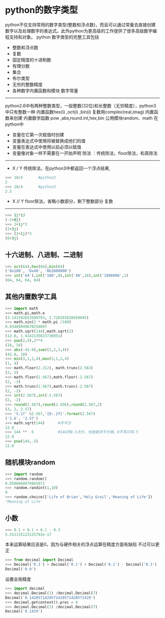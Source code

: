 python的数字类型
====
python不仅支持常用的数字类型(整数和浮点数)，而且可以通过常量去直接创建数字以及处理数字的表达式。此外python为更高级的工作提供了很多高级数字编程支持和对象。
python 数字类型的完整工具包括
-   整数和浮点数
-   复数
-   固定精度的十进制数
-   有理分数
-   集合
-   布尔类型
-   无穷的整数精度
-   各种数字内置函数和模块
数字常量
---
python2.6中有两种整数类型，一般整数(32位)和长整数（无穷精度），python3中只有整数一种
内置函数hex(i) ,oct(i) ,bin(i)
复数用complex(real,imag) 内置函数来创建
内置数学函数 pow ,abs,round.int,hex,bin
公用模块random、math
在python中
-   变量在它第一次赋值时创建
-   变量表达式中使用将被替换成他们的值
-   变量在表达式中使用以前必须以赋值
-   变量像对象一样不需要在一开始声明
除法 ：传统除法，floor除法，和真除法
---
*   X / Y     传统除法，在python3中都返回一个浮点结果,
``` python
>>> 10/4       #python2
2
>>> 10/4       #python3
2.5
```
*   X // Y    floor除法，省略小数部分，剩下整数部分
复数
---
``` python
>>> 1j*1J
(-1+0j)
>>> 2+1j*3
(2+3j)
>>> (2+1j)*3
(6+3j)
```
十六进制、八进制、二进制
---
``` python
>>> oct(64),hex(64),bin(64)
('0o100', '0x40', '0b1000000')
>>> int('64'),int('100',8),int('40',16),int('1000000',2)
(64, 64, 64, 64)
```
其他内置数学工具
---
``` python
>>> import math
>>> math.pi,math.e
(3.141592653589793, 2.718281828459045)
>>> math.sin(2 * math.pi /180)
0.03489949670250097
>>> math.sqrt(144),math.sqrt(2)
(12.0, 1.4142135623730951)
>>> pow(2,4),2**4
(16, 16)
>>> abs(-42.0),sum((1,2,3,4))
(42.0, 10)
>>> min(3,1,2,4),max(3,1,2,4)
(1, 4)
>>> math.floor(2.312), math.trunc(2.563)
(2, 2)
>>> math.floor(2.567),math.floor(-2.567)
(2, -3)
>>> math.trunc(2.567),math.trunc(-2.567)
(2, -2)
>>> int(2.567),int(-2.567)
(2, -2)
>>> round(2.567),round(2.456),round(2.567,2)
(3, 2, 2.57)
>>> '%.1f' %2.567,'{0:.2f}'.format(2.567)
('2.6', '2.57')
>>> math.sqrt(144)      #开平方
12.0
>>> 144 ** .5           #144的0.5次方，也就是求平方根，0不写只写.5
12.0
>>> pow(144,.5)
12.0
```
随机模块random
---
``` python
>>> import random
>>> random.random()
0.8506668076665072
>>> random.randint(1,10)
9
>>> random.choice(['Life of Brian','Holy Grail','Meaning of Life'])
'Meaning of Life'
```
小数
----
``` python
>>> 0.1 + 0.1 + 0.1 - 0.3
5.551115123125783e-17
```
本来运算结果应该是0，因为与硬件相关的浮点运算在精度方面有缺陷
不过可以更正
``` python
>>> from decimal import Decimal
>>> Decimal('0.1') + Decimal('0.1') + Decimal('0.1') - Decimal('0.3')
Decimal('0.0')
```
设置全局精度
``` python
>>> import decimal
>>> decimal.Decimal(1) /decimal.Decimal(7)
Decimal('0.1428571428571428571428571429')
>>> decimal.getcontext().prec = 4
>>> decimal.Decimal(1) /decimal.Decimal(7)
Decimal('0.1429')
```


